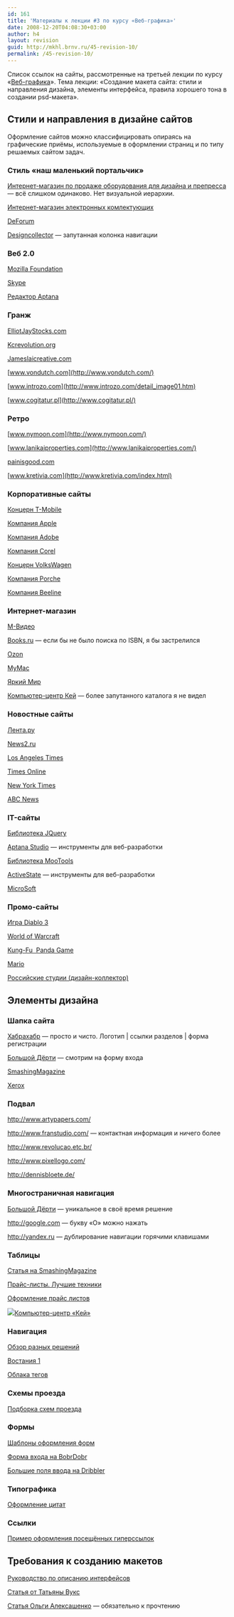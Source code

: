 ```yaml
---
id: 161
title: 'Материалы к лекции #3 по курсу «Веб-графика»'
date: 2008-12-20T04:08:30+03:00
author: h4
layout: revision
guid: http://mkhl.brnv.ru/45-revision-10/
permalink: /45-revision-10/
---
```

Список ссылок на сайты, рассмотренные на третьей лекции по курсу «[Веб-графика](http://www.avalon.ru/HigherEducation/Design/Process/Semester2/About/?CourseID=86)». Тема лекции: «Создание макета сайта: стили и направления дизайна, элементы интерфейса, правила хорошего тона в создании psd-макета».

<!--more-->

## Стили и направления в дизайне сайтов

Оформление сайтов можно классифицировать опираясь на графические приёмы, используемые в оформлении страниц и по типу решаемых сайтом задач.

### Стиль «наш маленький портальчик»

[Интернет-магазин по продаже оборудования для дизайна и препресса](http://www.deepstore.ru/) &#8212; всё слишком одинаково. Нет визуальной иерархии.  
</a>

[Интернет-магазин электронных комлектующих  
](http://angelsmarket.ru/) 

[DeForum](http://deforum.ru/)

[Designcollector](http://designcollector.ru/) &#8212; запутанная колонка навигации

### Веб 2.0

[Mozilla Foundation  
](http://www.mozilla.org/) 

[Skype](http://skype.com/intl/ru/)

[Редактор Aptana  
](http://www.aptana.com/) 

### Гранж

[ElliotJayStocks.com](http://elliotjaystocks.com/blog/)

[Kcrevolution.org](http://www.kcrevolution.org/)

[Jameslaicreative.com](http://jameslaicreative.com/)

[www.vondutch.com](http://www.vondutch.com/)

[www.introzo.com](http://www.introzo.com/detail_image01.htm)

[www.cogitatur.pl](http://www.cogitatur.pl/)

### Ретро

[www.nymoon.com](http://www.nymoon.com/)

[www.lanikaiproperties.com](http://www.lanikaiproperties.com/)

[painisgood.com](http://painisgood.com/)

[www.kretivia.com](http://www.kretivia.com/index.html)

### Корпоративные сайты

[Концерн T-Mobile  
](http://www.t-mobile.de) 

[Компания Apple  
](http://www.apple.com/) 

[Компания Adobe  
](http://www.adobe.com/) 

[Компания Corel  
](http://www.corel.com/) 

[Концерн VolksWagen  
](http://www.volkswagen.ru/) 

[Компания Porche  
](http://www.porsche.com/russia/) 

[Компания Beeline  
](http://www.beeline.ru/index.wbp) 

### Интернет-магазин

[М-Видео](http://www.mvideo.ru/)

[Books.ru](http://books.ru/) &#8212; если бы не было поиска по ISBN, я бы застрелился

[Ozon](http://www.ozon.ru/)

[MyMac](http://mymac.ru/)

[Яркий Мир](http://ymir.ru/)

[Компьютер-центр Кей](http://shop.key.ru) &#8212; более запутанного каталога я не видел

### Новостные сайты

[Лента.ру](http://lenta.ru/)

[News2.ru](http://news2.ru/)

[Los Angeles Times  
](http://www.latimes.com/) 

[Times Online  
](http://www.timesonline.co.uk/tol/news/) 

[New York Times  
](http://nytimes.com/) 

[ABC News  
](http://abcnews.go.com/) 

### IT-сайты

[Библиотека JQuery  
](http://jquery.com/) 

[Aptana Studio](http://www.aptana.com/) — инструменты для веб-разработки[  
](http://www.aptana.com/) 

[Библиотека MooTools  
](http://mootools.net/) 

[ActiveState](http://www.activestate.com/index.mhtml) — инструменты для веб-разработки

[MicroSoft](http://microsoft.ru/)

### Промо-сайты

[Игра Diablo 3  
](http://www.blizzard.com/diablo3/) 

[World of Warcraft  
](http://www.worldofwarcraft.com/) 

[Kung-Fu  Panda Game  
](http://www.kungfupandagame.com/) 

[Mario  
](http://www.mariokart.com/wii/launch/) 

[Российские студии (дизайн-коллектор)  
](http://designcollector.ru/2500) 

## Элементы дизайна

### Шапка сайта

[Хабрахабр](http://habr.ru) &#8212; просто и чисто. Логотип | ссылки разделов | форма регистрации

[Большой Дёрти](http://d3.ru/) &#8212; смотрим на форму входа

[SmashingMagazine](http://www.smashingmagazine.com)

[Xerox](http://xerox.com)

### Подвал

<http://www.artypapers.com/>

<http://www.franstudio.com/> &#8212; контактная информация и ничего более

<http://www.revolucao.etc.br/>

<http://www.pixellogo.com/>

<http://dennisbloete.de/>

### Многостраничная навигация

[Большой Дёрти](http://d3.ru) &#8212; уникальное в своё время решение

<http://google.com> &#8212; букву «О» можно нажать

<http://yandex.ru> &#8212; дублирование навигации горячими клавишами

### Таблицы

[Статья на SmashingMagazine  
](http://www.smashingmagazine.com/2008/08/13/top-10-css-table-designs/) 

[Прайс-листы. Лучшие техники  
](http://www.smashingmagazine.com/2008/10/13/pricing-tables-showcase-examples-and-best-practices/) 

[Оформление прайс листов  
](http://www.dejurka.ru/graphics/price/) 

[![](file:///G:/Temp/moz-screenshot.jpg)Компьютер-центр «Кей»  
](http://shop.key.ru) 

### Навигация

[Обзор разных решений  
](http://www.smashingmagazine.com/2007/03/14/css-based-navigation-menus-modern-solutions/) 

[Востания 1  
](http://v1.spb.ru) 

[Облака тегов  
](http://www.smashingmagazine.com/2007/11/07/tag-clouds-gallery-examples-and-good-practices/) 

### Схемы проезда

[Подборка схем проезда  
](http://www.dejurka.ru/graphics/maps/) 

### Формы

[Шаблоны оформления форм  
](http://www.smashingmagazine.com/2008/07/04/web-form-design-patterns-sign-up-forms/) 

[Форма входа на BobrDobr  
](http://bobrdobr.ru) 

[Большие поля ввода на Dribbler  
](http://dribbler.ru) 

### Типографика

[Оформление цитат](http://www.w3school.ru/blog/design-showcase/block-quotes-and-pull-quotes-examples-and-good-practices.htm)[](http://www.w3school.ru/blog/design-showcase/block-quotes-and-pull-quotes-examples-and-good-practices.html)

### Ссылки

[Пример оформления посещённых гиперссылок  
](http://www.alvit.de/handbook/) 

## Требования к созданию макетов

[Руководство по описанию интерфейсов  
](http://www.alistapart.com/articles/writingainterfacestyleguide) 

[Статья от Татьяны Вукс  
](http://blog.nundesign.com/design/2008/08/design/2008/07/designers/) 

[Статья Ольги Алексашенко](http://tachisis.livejournal.com/498035.html#cutid1) &#8212; обязательно к прочтению
